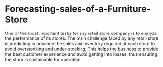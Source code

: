 # Forecasting-sales-of-a-Furniture-Store
One of the most important tasks for any retail store company is to analyze the  performance of its stores. The main challenge faced by any retail store is predicting in  advance the sales and inventory required at each store to avoid overstocking and  under-stocking. This helps the business to provide the best customer experience and  avoid getting into losses, thus ensuring the store is sustainable for operation. 
